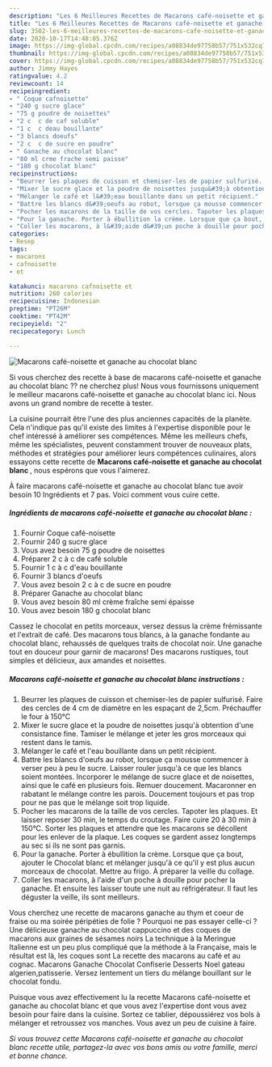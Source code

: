 ```yaml
---
description: "Les 6 Meilleures Recettes de Macarons café-noisette et ganache au chocolat blanc"
title: "Les 6 Meilleures Recettes de Macarons café-noisette et ganache au chocolat blanc"
slug: 3502-les-6-meilleures-recettes-de-macarons-cafe-noisette-et-ganache-au-chocolat-blanc
date: 2020-10-17T14:48:05.376Z
image: https://img-global.cpcdn.com/recipes/a08834de97758b57/751x532cq70/macarons-cafe-noisette-et-ganache-au-chocolat-blanc-photo-principale-de-la-recette.jpg
thumbnail: https://img-global.cpcdn.com/recipes/a08834de97758b57/751x532cq70/macarons-cafe-noisette-et-ganache-au-chocolat-blanc-photo-principale-de-la-recette.jpg
cover: https://img-global.cpcdn.com/recipes/a08834de97758b57/751x532cq70/macarons-cafe-noisette-et-ganache-au-chocolat-blanc-photo-principale-de-la-recette.jpg
author: Jimmy Hayes
ratingvalue: 4.2
reviewcount: 14
recipeingredient:
- " Coque cafnoisette"
- "240 g sucre glace"
- "75 g poudre de noisettes"
- "2 c  c de caf soluble"
- "1 c  c deau bouillante"
- "3 blancs doeufs"
- "2 c  c de sucre en poudre"
- " Ganache au chocolat blanc"
- "80 ml crme frache semi paisse"
- "180 g chocolat blanc"
recipeinstructions:
- "Beurrer les plaques de cuisson et chemiser-les de papier sulfurisé. Faire des cercles de 4 cm de diamètre en les espaçant de 2,5cm. Préchauffer le four à 150°C"
- "Mixer le sucre glace et la poudre de noisettes jusqu&#39;à obtention d&#39;une consistance fine. Tamiser le mélange et jeter les gros morceaux qui restent dans le tamis."
- "Mélanger le café et l&#39;eau bouillante dans un petit récipient."
- "Battre les blancs d&#39;oeufs au robot, lorsque ça mousse commencer à verser peu à peu le sucre. Laisser rouler jusqu&#39;à ce que les blancs soient montées. Incorporer le mélange de sucre glace et de noisettes, ainsi que le café en plusieurs fois. Remuer doucement. Macaronner en rabatant le mélange contre les parois. Doucement toujours et pas trop pour ne pas que le mélange soit trop liquide."
- "Pocher les macarons de la taille de vos cercles. Tapoter les plaques. Et laisser reposer 30 min, le temps du croutage. Faire cuire 20 à 30 min à 150°C. Sorter les plaques et attendre que les macarons se décollent pour les enlever de la plaque. Les coques se gardent assez longtemps au sec si ils ne sont pas garnis."
- "Pour la ganache. Porter à ébullition la crème. Lorsque que ça bout, ajouter le Chocolat blanc et mélanger jusqu&#39;à ce qu&#39;il y est plus aucun morceaux de chocolat. Mettre au frigo. À préparer la veille du collage."
- "Coller les macarons, à l&#39;aide d&#39;un poche à douille pour pocher la ganache. Et ensuite les laisser toute une nuit au réfrigérateur. Il faut les déguster la veille, ils sont meilleurs."
categories:
- Resep
tags:
- macarons
- cafnoisette
- et

katakunci: macarons cafnoisette et 
nutrition: 260 calories
recipecuisine: Indonesian
preptime: "PT26M"
cooktime: "PT42M"
recipeyield: "2"
recipecategory: Lunch

---
```



![Macarons café-noisette et ganache au chocolat blanc](https://img-global.cpcdn.com/recipes/a08834de97758b57/751x532cq70/macarons-cafe-noisette-et-ganache-au-chocolat-blanc-photo-principale-de-la-recette.jpg)

Si vous cherchez des recette à base de macarons café-noisette et ganache au chocolat blanc ?? ne cherchez plus! Nous vous fournissons uniquement le meilleur macarons café-noisette et ganache au chocolat blanc ici. Nous avons un grand nombre de recette à tester.

La cuisine pourrait être l'une des plus anciennes capacités de la planète. Cela n'indique pas qu'il existe des limites à l'expertise disponible pour le chef intéressé à améliorer ses compétences. Même les meilleurs chefs, même les spécialistes, peuvent constamment trouver de nouveaux plats, méthodes et stratégies pour améliorer leurs compétences culinaires, alors essayons cette recette de <strong> Macarons café-noisette et ganache au chocolat blanc </strong>, nous espérons que vous l'aimerez.

<!--inarticleads1-->

À faire macarons café-noisette et ganache au chocolat blanc tue avoir besoin 10 Ingrédients et 7 pas. Voici comment vous cuire cette.

##### Ingrédients de macarons café-noisette et ganache au chocolat blanc :

1. Fournir  Coque café-noisette
1. Fournir 240 g sucre glace
1. Vous avez besoin 75 g poudre de noisettes
1. Préparer 2 c à c de café soluble
1. Fournir 1 c à c d&#39;eau bouillante
1. Fournir 3 blancs d&#39;oeufs
1. Vous avez besoin 2 c à c de sucre en poudre
1. Préparer  Ganache au chocolat blanc
1. Vous avez besoin 80 ml crème fraîche semi épaisse
1. Vous avez besoin 180 g chocolat blanc


Cassez le chocolat en petits morceaux, versez dessus la crème frémissante et l&#39;extrait de café. Des macarons tous blancs, à la ganache fondante au chocolat blanc, rehaussés de quelques traits de chocolat noir. Une ganache tout en douceur pour garnir de macarons! Des macarons rustiques, tout simples et délicieux, aux amandes et noisettes. 

<!--inarticleads2-->

##### Macarons café-noisette et ganache au chocolat blanc instructions :

1. Beurrer les plaques de cuisson et chemiser-les de papier sulfurisé. Faire des cercles de 4 cm de diamètre en les espaçant de 2,5cm. Préchauffer le four à 150°C
1. Mixer le sucre glace et la poudre de noisettes jusqu&#39;à obtention d&#39;une consistance fine. Tamiser le mélange et jeter les gros morceaux qui restent dans le tamis.
1. Mélanger le café et l&#39;eau bouillante dans un petit récipient.
1. Battre les blancs d&#39;oeufs au robot, lorsque ça mousse commencer à verser peu à peu le sucre. Laisser rouler jusqu&#39;à ce que les blancs soient montées. Incorporer le mélange de sucre glace et de noisettes, ainsi que le café en plusieurs fois. Remuer doucement. Macaronner en rabatant le mélange contre les parois. Doucement toujours et pas trop pour ne pas que le mélange soit trop liquide.
1. Pocher les macarons de la taille de vos cercles. Tapoter les plaques. Et laisser reposer 30 min, le temps du croutage. Faire cuire 20 à 30 min à 150°C. Sorter les plaques et attendre que les macarons se décollent pour les enlever de la plaque. Les coques se gardent assez longtemps au sec si ils ne sont pas garnis.
1. Pour la ganache. Porter à ébullition la crème. Lorsque que ça bout, ajouter le Chocolat blanc et mélanger jusqu&#39;à ce qu&#39;il y est plus aucun morceaux de chocolat. Mettre au frigo. À préparer la veille du collage.
1. Coller les macarons, à l&#39;aide d&#39;un poche à douille pour pocher la ganache. Et ensuite les laisser toute une nuit au réfrigérateur. Il faut les déguster la veille, ils sont meilleurs.


Vous cherchez une recette de macarons ganache au thym et coeur de fraise ou ma soirée péripéties de folie ? Pourquoi ne pas essayer celle-ci ? Une délicieuse ganache au chocolat cappuccino et des coques de macarons aux graines de sésames noirs La technique à la Meringue Italienne est un peu plus compliqué que la méthode à la Française, mais le résultat est là, les coques sont La recette des macarons au café et au cognac. Macarons Ganache Chocolat Confiserie Desserts Noel gateau algerien,patisserie. Versez lentement un tiers du mélange bouillant sur le chocolat fondu. 

<!--inarticleads1-->

<p>
Puisque vous avez effectivement lu la recette Macarons café-noisette et ganache au chocolat blanc et que vous avez l'expertise dont vous avez besoin pour faire dans la cuisine. Sortez ce tablier, dépoussiérez vos bols à mélanger et retroussez vos manches. Vous avez un peu de cuisine à faire.
</p>

<p>
<i>Si vous trouvez cette Macarons café-noisette et ganache au chocolat blanc recette utile, partagez-la avec vos bons amis ou votre famille, merci et bonne chance.</i>
</p>

